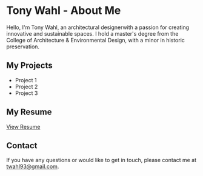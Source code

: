 # Tony Wahl - About Me

Hello, I'm Tony Wahl, an architectural designerwith a passion for creating innovative and sustainable spaces. I hold a master's degree from the College of Architecture & Environmental Design, with a minor in historic preservation. 

## My Projects
- Project 1 
- Project 2 
- Project 3

## My Resume 

[View Resume](Tony%20Wahl%20Resume%2025_01.08.pdf)

## Contact

If you have any questions or would like to get in touch, please contact me at twahl93@gmail.com.

